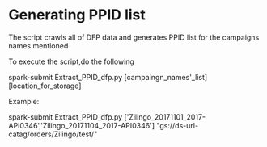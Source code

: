 # Generating PPID list

The script crawls all of DFP data and generates PPID list for the campaigns names mentioned

To execute the script,do the following

spark-submit Extract_PPID_dfp.py [campaingn_names'_list] [location_for_storage]

Example:

spark-submit Extract_PPID_dfp.py ['Zilingo_20171101_2017-API0346','Zilingo_20171104_2017-API0346'] "gs://ds-url-catag/orders/Zilingo/test/"


